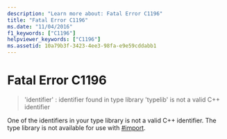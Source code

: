 ```yaml
---
description: "Learn more about: Fatal Error C1196"
title: "Fatal Error C1196"
ms.date: "11/04/2016"
f1_keywords: ["C1196"]
helpviewer_keywords: ["C1196"]
ms.assetid: 10a79b3f-3423-4ee3-98fa-e9e59cddabb1
---
```

# Fatal Error C1196

> 'identifier' : identifier found in type library 'typelib' is not a valid C++ identifier

One of the identifiers in your type library is not a valid C++ identifier. The type library is not available for use with [#import](../../preprocessor/hash-import-directive-cpp.md).
